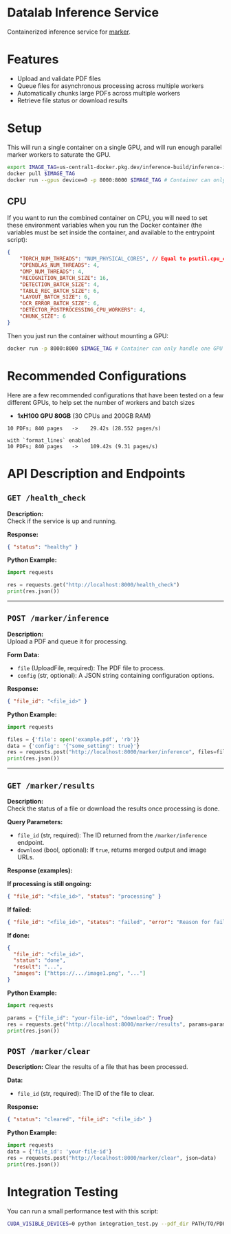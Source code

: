 # Datalab Inference Service

Containerized inference service for [marker](https://github.com/VikParuchuri/marker). 

# Features

- Upload and validate PDF files
- Queue files for asynchronous processing across multiple workers
- Automatically chunks large PDFs across multiple workers
- Retrieve file status or download results

# Setup

This will run a single container on a single GPU, and will run enough parallel marker workers to saturate the GPU.

```bash
export IMAGE_TAG=us-central1-docker.pkg.dev/inference-build/inference-images/combined:latest
docker pull $IMAGE_TAG
docker run --gpus device=0 -p 8000:8000 $IMAGE_TAG # Container can only handle one GPU
```

## CPU

If you want to run the combined container on CPU, you will need to set these environment variables when you run the Docker container (the variables must be set inside the container, and available to the entrypoint script):

```json
{
    "TORCH_NUM_THREADS": "NUM_PHYSICAL_CORES", // Equal to psutil.cpu_count(logical=False)
    "OPENBLAS_NUM_THREADS": 4,
    "OMP_NUM_THREADS": 4,
    "RECOGNITION_BATCH_SIZE": 16,
    "DETECTION_BATCH_SIZE": 4,
    "TABLE_REC_BATCH_SIZE": 6,
    "LAYOUT_BATCH_SIZE": 6,
    "OCR_ERROR_BATCH_SIZE": 6,
    "DETECTOR_POSTPROCESSING_CPU_WORKERS": 4,
    "CHUNK_SIZE": 6
}
```

Then you just run the container without mounting a GPU:

```bash
docker run -p 8000:8000 $IMAGE_TAG # Container can only handle one GPU
```

# Recommended Configurations
Here are a few recommended configurations that have been tested on a few different GPUs, to help set the number of workers and batch sizes
- **1xH100 GPU 80GB** (30 CPUs and 200GB RAM)
```
10 PDFs; 840 pages   ->    29.42s (28.552 pages/s)     

with `format_lines` enabled
10 PDFs; 840 pages   ->    109.42s (9.31 pages/s)
```

# API Description and Endpoints

## `GET /health_check`

**Description:**  
Check if the service is up and running.

**Response:**  
```json
{ "status": "healthy" }
```

**Python Example:**
```python
import requests

res = requests.get("http://localhost:8000/health_check")
print(res.json())
```

---

## `POST /marker/inference`

**Description:**  
Upload a PDF and queue it for processing.

**Form Data:**

- `file` (UploadFile, required): The PDF file to process.
- `config` (str, optional): A JSON string containing configuration options.

**Response:**
```json
{ "file_id": "<file_id>" }
```

**Python Example:**
```python
import requests

files = {'file': open('example.pdf', 'rb')}
data = {'config': '{"some_setting": true}'}
res = requests.post("http://localhost:8000/marker/inference", files=files, data=data)
print(res.json())
```

---

## `GET /marker/results`

**Description:**  
Check the status of a file or download the results once processing is done.

**Query Parameters:**

- `file_id` (str, required): The ID returned from the `/marker/inference` endpoint.
- `download` (bool, optional): If `true`, returns merged output and image URLs.

**Response (examples):**

**If processing is still ongoing:**
```json
{ "file_id": "<file_id>", "status": "processing" }
```

**If failed:**
```json
{ "file_id": "<file_id>", "status": "failed", "error": "Reason for failure" }
```

**If done:**
```json
{
  "file_id": "<file_id>",
  "status": "done",
  "result": "...",
  "images": ["https://.../image1.png", "..."]
}
```

**Python Example:**
```python
import requests

params = {"file_id": "your-file-id", "download": True}
res = requests.get("http://localhost:8000/marker/results", params=params)
print(res.json())
```

## `POST /marker/clear`

**Description:**
Clear the results of a file that has been processed.

**Data:**
- `file_id` (str, required): The ID of the file to clear.

**Response:**
```json
{ "status": "cleared", "file_id": "<file_id>" }
```

**Python Example:**
```python
import requests
data = {'file_id': 'your-file-id'}
res = requests.post("http://localhost:8000/marker/clear", json=data)
print(res.json())
```

# Integration Testing

You can run a small performance test with this script:

```bash
CUDA_VISIBLE_DEVICES=0 python integration_test.py --pdf_dir PATH/TO/PDFs --build
```